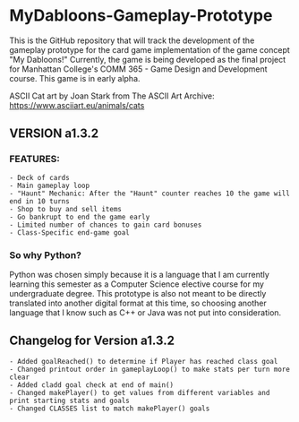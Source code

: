 # MyDabloons-Gameplay-Prototype
This is the GitHub repository that will track the development of the gameplay prototype for the card game implementation of the game concept "My Dabloons!" Currently, the game is being developed as the final project for Manhattan College's COMM 365 - Game Design and Development course. This game is in early alpha.

ASCII Cat art by Joan Stark from The ASCII Art Archive: https://www.asciiart.eu/animals/cats

## VERSION a1.3.2

### FEATURES:
    - Deck of cards
    - Main gameplay loop
    - "Haunt" Mechanic: After the "Haunt" counter reaches 10 the game will end in 10 turns
    - Shop to buy and sell items
    - Go bankrupt to end the game early
    - Limited number of chances to gain card bonuses
    - Class-Specific end-game goal
    
### So why Python?
Python was chosen simply because it is a language that I am currently learning this semester as a Computer Science elective course for my undergraduate degree. This prototype is also not meant to be directly translated into another digital format at this time, so choosing another language that I know such as C++ or Java was not put into consideration.

## Changelog for Version a1.3.2
    - Added goalReached() to determine if Player has reached class goal
    - Changed printout order in gameplayLoop() to make stats per turn more clear
    - Added cladd goal check at end of main()
    - Changed makePlayer() to get values from different variables and print starting stats and goals
    - Changed CLASSES list to match makePlayer() goals
